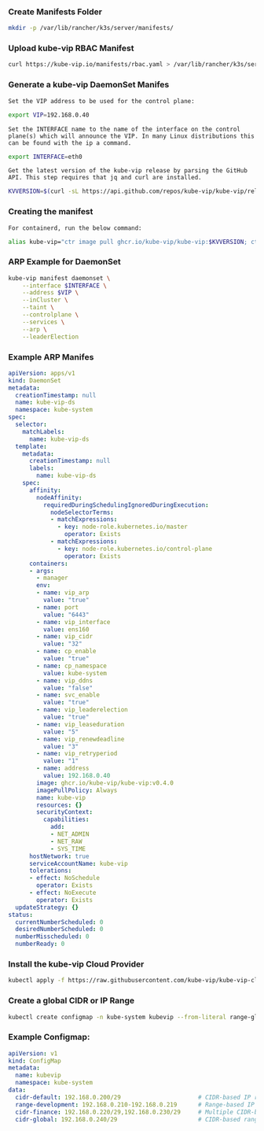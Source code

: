 ### Create Manifests Folder

```bash
mkdir -p /var/lib/rancher/k3s/server/manifests/

```

### Upload kube-vip RBAC Manifest

```bash
curl https://kube-vip.io/manifests/rbac.yaml > /var/lib/rancher/k3s/server/manifests/kube-vip-rbac.yaml
```
### Generate a kube-vip DaemonSet Manifes

`Set the VIP address to be used for the control plane:`

```bash
export VIP=192.168.0.40
```

`Set the INTERFACE name to the name of the interface on the control plane(s) which will announce the VIP. In many Linux distributions this can be found with the ip a command.`

```bash
export INTERFACE=eth0
```

`Get the latest version of the kube-vip release by parsing the GitHub API. This step requires that jq and curl are installed.`

```bash
KVVERSION=$(curl -sL https://api.github.com/repos/kube-vip/kube-vip/releases | jq -r ".[0].name")
```

### Creating the manifest

`For containerd, run the below command:`

```bash
alias kube-vip="ctr image pull ghcr.io/kube-vip/kube-vip:$KVVERSION; ctr run --rm --net-host ghcr.io/kube-vip/kube-vip:$KVVERSION vip /kube-vip"
```

### ARP Example for DaemonSet

```bash
kube-vip manifest daemonset \
    --interface $INTERFACE \
    --address $VIP \
    --inCluster \
    --taint \
    --controlplane \
    --services \
    --arp \
    --leaderElection
```

### Example ARP Manifes

```yaml
apiVersion: apps/v1
kind: DaemonSet
metadata:
  creationTimestamp: null
  name: kube-vip-ds
  namespace: kube-system
spec:
  selector:
    matchLabels:
      name: kube-vip-ds
  template:
    metadata:
      creationTimestamp: null
      labels:
        name: kube-vip-ds
    spec:
      affinity:
        nodeAffinity:
          requiredDuringSchedulingIgnoredDuringExecution:
            nodeSelectorTerms:
            - matchExpressions:
              - key: node-role.kubernetes.io/master
                operator: Exists
            - matchExpressions:
              - key: node-role.kubernetes.io/control-plane
                operator: Exists
      containers:
      - args:
        - manager
        env:
        - name: vip_arp
          value: "true"
        - name: port
          value: "6443"
        - name: vip_interface
          value: ens160
        - name: vip_cidr
          value: "32"
        - name: cp_enable
          value: "true"
        - name: cp_namespace
          value: kube-system
        - name: vip_ddns
          value: "false"
        - name: svc_enable
          value: "true"
        - name: vip_leaderelection
          value: "true"
        - name: vip_leaseduration
          value: "5"
        - name: vip_renewdeadline
          value: "3"
        - name: vip_retryperiod
          value: "1"
        - name: address
          value: 192.168.0.40
        image: ghcr.io/kube-vip/kube-vip:v0.4.0
        imagePullPolicy: Always
        name: kube-vip
        resources: {}
        securityContext:
          capabilities:
            add:
            - NET_ADMIN
            - NET_RAW
            - SYS_TIME
      hostNetwork: true
      serviceAccountName: kube-vip
      tolerations:
      - effect: NoSchedule
        operator: Exists
      - effect: NoExecute
        operator: Exists
  updateStrategy: {}
status:
  currentNumberScheduled: 0
  desiredNumberScheduled: 0
  numberMisscheduled: 0
  numberReady: 0
```

### Install the kube-vip Cloud Provider

```bash
kubectl apply -f https://raw.githubusercontent.com/kube-vip/kube-vip-cloud-provider/main/manifest/kube-vip-cloud-controller.yaml
```

### Create a global CIDR or IP Range

```bash
kubectl create configmap -n kube-system kubevip --from-literal range-global=192.168.1.220-192.168.1.230
```

### Example Configmap:

```yaml
apiVersion: v1
kind: ConfigMap
metadata:
  name: kubevip
  namespace: kube-system
data:
  cidr-default: 192.168.0.200/29                      # CIDR-based IP range for use in the default Namespace
  range-development: 192.168.0.210-192.168.0.219      # Range-based IP range for use in the development Namespace
  cidr-finance: 192.168.0.220/29,192.168.0.230/29     # Multiple CIDR-based ranges for use in the finance Namespace
  cidr-global: 192.168.0.240/29                       # CIDR-based range which can be used in any Namespace
```
